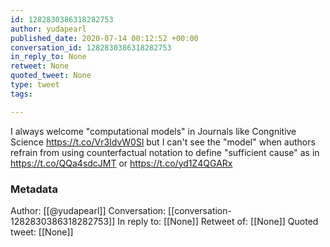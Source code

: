 ```yaml
---
id: 1282830386318282753
author: yudapearl
published_date: 2020-07-14 00:12:52 +00:00
conversation_id: 1282830386318282753
in_reply_to: None
retweet: None
quoted_tweet: None
type: tweet
tags:

---
```


I always welcome "computational models" in Journals like Congnitive Science https://t.co/Vr3IdvW0Sl but I can't see the "model" when authors refrain from using counterfactual notation to define "sufficient cause" as in   https://t.co/QQa4sdcJMT  or  https://t.co/yd1Z4QGARx

### Metadata

Author: [[@yudapearl]]
Conversation: [[conversation-1282830386318282753]]
In reply to: [[None]]
Retweet of: [[None]]
Quoted tweet: [[None]]
